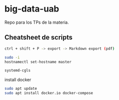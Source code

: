 # big-data-uab

Repo para los TPs de la materia.

## Cheatsheet de scripts

```bash
ctrl + shift + P -> export -> Markdown export (pdf)
```

```bash
sudo -i
hostnamectl set-hostname master
```

```bash
systemd-cgls
```

install docker
```bash
sudo apt update
sudo apt install docker.io docker-compose
```
